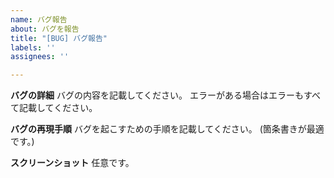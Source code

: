 ```yaml
---
name: バグ報告
about: バグを報告
title: "[BUG] バグ報告"
labels: ''
assignees: ''

---
```


**バグの詳細**
バグの内容を記載してください。
エラーがある場合はエラーもすべて記載してください。

**バグの再現手順**
バグを起こすための手順を記載してください。
(箇条書きが最適です。)

**スクリーンショット**
任意です。
